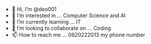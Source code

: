 - 👋 Hi, I’m @deo001
- 👀 I’m interested in ... Computer Science and AI 
- 🌱 I’m currently learning ...  IT
- 💞️ I’m looking to collaborate on ... Coding 
- 📫 How to reach me ... 0620222013 my phone number 

<!---
deo001/deo001 is a ✨ special ✨ repository because its `README.md` (this file) appears on your GitHub profile.
You can click the Preview link to take a look at your changes.
--->
